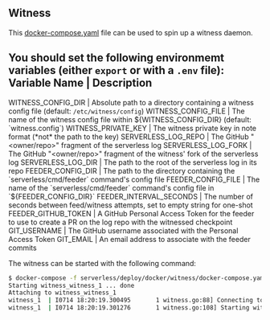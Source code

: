 Witness
-------

This [docker-compose.yaml](docker-compose.yaml) file can be used to spin up a witness daemon.

You should set the following environmemt variables (either `export` or with a `.env` file):
Variable Name       | Description
------------------------------------------
WITNESS_CONFIG_DIR  | Absolute path to a directory containing a witness config file (default: `/etc/witness/config`)
WITNESS_CONFIG_FILE | The name of the witness config file within ${WITNESS_CONFIG_DIR} (default: `witness.config`)
WITNESS_PRIVATE_KEY | The witness private key in note format (*not* the path to the key)
SERVERLESS_LOG_REPO | The GitHub "<owner/repo>" fragment of the serverless log
SERVERLESS_LOG_FORK | The GitHub "<owner/repo>" fragment of the witness' fork of the serverless log
SERVERLESS_LOG_DIR  | The path to the root of the serverless log in its repo
FEEDER_CONFIG_DIR   | The path to the directory containing the `serverless/cmd/feeder` command's config file
FEEDER_CONFIG_FILE  | The name of the `serverless/cmd/feeder` command's config file in `${FEEDER_CONFIG_DIR}`
FEEDER_INTERVAL_SECONDS | The number of seconds between feed/witness attempts, set to empty string for one-shot
FEEDER_GITHUB_TOKEN | A GitHub Personal Access Token for the feeder to use to create a PR on the log repo with the witnessed checkpoint
GIT_USERNAME        | The GitHub username associated with the Personal Access Token
GIT_EMAIL           | An email address to associate with the feeder commits



The witness can be started with the following command:

```bash
$ docker-compose -f serverless/deploy/docker/witness/docker-compose.yaml up
Starting witness_witness_1 ... done
Attaching to witness_witness_1
witness_1  | I0714 18:20:19.300495       1 witness.go:88] Connecting to local DB at "/data/witness.sqlite"
witness_1  | I0714 18:20:19.301276       1 witness.go:108] Starting witness server...
```